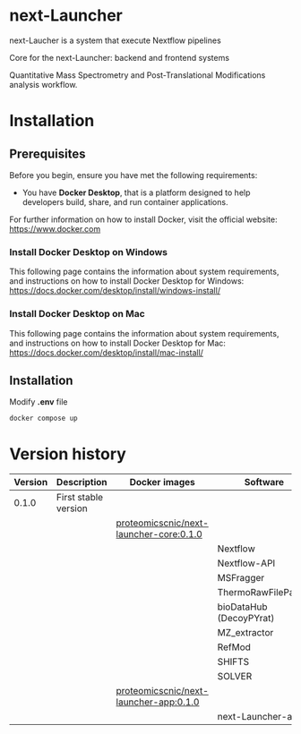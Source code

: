 # next-Launcher

next-Laucher is a system that execute Nextflow pipelines

Core for the next-Launcher: backend and frontend systems

Quantitative Mass Spectrometry and Post-Translational Modifications analysis workflow.

# Installation

## Prerequisites
Before you begin, ensure you have met the following requirements:

- You have **Docker Desktop**, that is a platform designed to help developers build, share, and run container applications.

For further information on how to install Docker, visit the official website: https://www.docker.com

### Install Docker Desktop on Windows

This following page contains the information about system requirements, and instructions on how to install Docker Desktop for Windows:
https://docs.docker.com/desktop/install/windows-install/


### Install Docker Desktop on Mac

This following page contains the information about system requirements, and instructions on how to install Docker Desktop for Mac:
https://docs.docker.com/desktop/install/mac-install/


<!-- 
- Git, git-LFS??
- Make??
- Docker engine

Install Make on Windows????

Directly download from Make for Windows:
https://gnuwin32.sourceforge.net/packages/make.htm
 -->


## Installation

Modify **.env** file

```
docker compose up
```

# Version history

| Version | Description                  | Docker images                                                                        			                          | Software                    | Version |
|---------|------------------------------|----------------------------------------------------------------------------------------------------------------------|-----------------------------|---------|
| 0.1.0   | First stable version         |                                                                                                                      |                             |         |
|         |                              | [proteomicscnic/next-launcher-core:0.1.0](https://cloud.sylabs.io/library/proteomicscnic/next-launcher/ptm-compass)	|                             |         |
|         |                              |                                                                                                                      | Nextflow                    | 23.10.1 |
|         |                              |                                                                                                                      | Nextflow-API                | 1.0     |
|         |                              |                                                                                                                      | MSFragger                   | 3.8     |
|         |                              |                                                                                                                      | ThermoRawFileParser         | 1.4.2   |
|         |                              |                                                                                                                      | bioDataHub (DecoyPYrat)     | 2.13    |
|         |                              |                                                                                                                      | MZ_extractor                | 1.0     |
|         |                              |                                                                                                                      | RefMod                      | 0.4.3   |
|         |                              |                                                                                                                      | SHIFTS                      | 0.4.3   |
|         |                              |                                                                                                                      | SOLVER                      | 1.0     |
|         |                              | [proteomicscnic/next-launcher-app:0.1.0](https://cloud.sylabs.io/library/proteomicscnic/next-launcher/ptm-compass)	  |                             |         |
|         |                              |                                                                                                                      | next-Launcher-app           | 0.1.0   |
